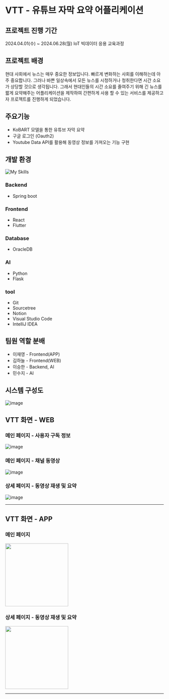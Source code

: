 # VTT - 유튜브 자막 요약 어플리케이션

## 프로젝트 진행 기간
2024.04.01(수) ~ 2024.06.28(월)
IoT 빅데이터 응용 교육과정

## 프로젝트 배경
현대 사회에서 뉴스는 매우 중요한 정보입니다. 빠르게 변화하는 사회를 이해하는데 아주 중요합니다. 그러나 바쁜 일상속에서 모든 뉴스를 시청하거나 청취한다면 시간 소요가 상당할 것으로 생각됩니다. 그래서 현대인들의 시간 소요를 줄여주기 위해 긴 뉴스를 짧게 요약해주는 어플리케이션을 제작하여 간편하게 사용 할 수 있는 서비스를 제공하고자 프로젝트를 진행하게 되었습니다.

## 주요기능
- KoBART 모델을 통한 유튜브 자막 요약
- 구글 로그인 (Oauth2)
- Youtube Data API를 활용해 동영상 정보를 가져오는 기능 구현
  
## 개발 환경
![My Skills](https://skillicons.dev/icons?i=spring,flask,react,flutter,git,github,notion,vscode,idea)
### Backend 
- Spring boot
### Frontend 
- React
- Flutter
### Database 
- OracleDB
### AI
- Python
- Flask
### tool 
- Git
- Sourcetree
- Notion
- Visual Studio Code
- IntelliJ IDEA

## 팀원 역할 분배
- 이재영 - Frontend(APP)
- 김하늘 - Frontend(WEB)
- 이승한 - Backend, AI
- 민수지 - AI
  
## 시스템 구성도
![image](https://github.com/user-attachments/assets/01091b47-aa2c-429a-9c66-2c7795d56e64)

## VTT 화면 - WEB

### 메인 페이지 - 사용자 구독 정보
![image](https://github.com/user-attachments/assets/bc15287b-4d40-4430-9e93-a42f43e04794)

### 메인 페이지 - 채널 동영상
![image](https://github.com/user-attachments/assets/70b36f1a-8212-47cc-a9b7-35136b8dbcf7)

### 상세 페이지 - 동영상 재생 및 요약
![image](https://github.com/user-attachments/assets/825fa14f-5a8c-42f0-9e63-ff5073f8c4ae)

----------

## VTT 화면 - APP
### 메인 페이지
<p align="left">
  <img src="https://github.com/user-attachments/assets/ba74fb3e-ce94-464e-901e-eac066886334" width="200" />
</p>

### 상세 페이지 - 동영상 재생 및 요약
<p align="left">
  <img src="https://github.com/user-attachments/assets/2c57c0e9-0e03-457a-a46e-622e3252cdfe" width="200" />
</p>


----------

